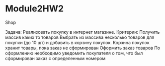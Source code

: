 # Module2HW2
 Shop
 
Задача: 
Реализовать покупку в интернет магазине.
Критерии:
Получить массив каких то товаров
Выбрать из массива несколько товаров для покупки (до 10 шт) и добавить в корзину покупок. 
Корзина покупок хранит товары, пока заказ не сформирован
Оформить заказ товаров
По оформлению необходимо уведомить покупателя о том, что был сформирован заказ с определенным номером 
